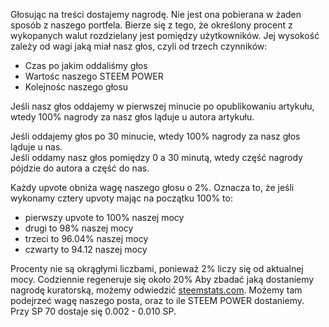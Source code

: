 Głosując na treści dostajemy nagrodę. Nie jest ona pobierana w żaden sposób z naszego portfela. Bierze się z tego, że określony procent z wykopanych walut rozdzielany jest pomiędzy użytkowników.
Jej wysokość zależy od wagi jaką miał nasz głos, czyli od trzech czynników: 

 * Czas po jakim oddaliśmy głos
 * Wartośc naszego STEEM POWER
 * Kolejnośc naszego głosu
 
Jeśli nasz głos oddajemy w pierwszej minucie po opublikowaniu artykułu, wtedy 100% nagrody za nasz głos ląduje u autora artykułu.  

Jeśli oddajemy głos po 30 minucie, wtedy 100% nagrody za nasz głos ląduje u nas.  
Jeśli oddamy nasz głos pomiędzy 0 a 30 minutą, wtedy część nagrody pójdzie do autora a część do nas.  

Każdy upvote obniża wagę naszego głosu o 2%. Oznacza to, że jeśli wykonamy cztery upvoty mając na początku 100% to:

 * pierwszy upvote to 100% naszej mocy
 * drugi to 98% naszej mocy
 * trzeci to 96.04% naszej mocy
 * czwarty to 94.12 naszej mocy

Procenty nie są okrągłymi liczbami, ponieważ 2% liczy się od aktualnej mocy.
Codziennie regeneruje się około 20%
Aby zbadać jaką dostaniemy nagrodę kuratorską, możemy odwiedzić [steemstats.com](https://steemstats.com).
Możemy tam podejrzeć wagę naszego posta, oraz to ile STEEM POWER dostaniemy.  
Przy SP 70 dostaje się 0.002 - 0.010 SP.


